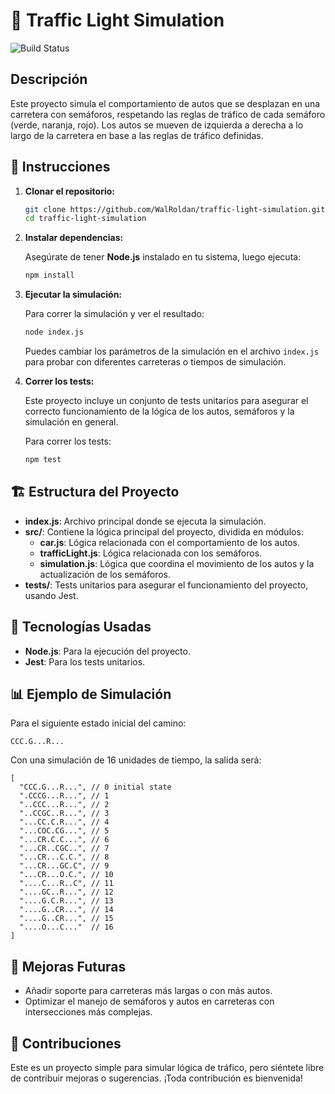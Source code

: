 # 🚦 Traffic Light Simulation

![Build Status](https://img.shields.io/badge/build-passing-brightgreen)

## Descripción

Este proyecto simula el comportamiento de autos que se desplazan en una carretera con semáforos, respetando las reglas de tráfico de cada semáforo (verde, naranja, rojo). Los autos se mueven de izquierda a derecha a lo largo de la carretera en base a las reglas de tráfico definidas.

## 📜 Instrucciones

1. **Clonar el repositorio:**

   ```bash
   git clone https://github.com/WalRoldan/traffic-light-simulation.git
   cd traffic-light-simulation
   ```

2. **Instalar dependencias:**

   Asegúrate de tener **Node.js** instalado en tu sistema, luego ejecuta:

   ```bash
   npm install
   ```

3. **Ejecutar la simulación:**

   Para correr la simulación y ver el resultado:

   ```bash
   node index.js
   ```

   Puedes cambiar los parámetros de la simulación en el archivo `index.js` para probar con diferentes carreteras o tiempos de simulación.

4. **Correr los tests:**

   Este proyecto incluye un conjunto de tests unitarios para asegurar el correcto funcionamiento de la lógica de los autos, semáforos y la simulación en general.

   Para correr los tests:

   ```bash
   npm test
   ```

## 🏗️ Estructura del Proyecto

- **index.js**: Archivo principal donde se ejecuta la simulación.
- **src/**: Contiene la lógica principal del proyecto, dividida en módulos:
  - **car.js**: Lógica relacionada con el comportamiento de los autos.
  - **trafficLight.js**: Lógica relacionada con los semáforos.
  - **simulation.js**: Lógica que coordina el movimiento de los autos y la actualización de los semáforos.
- **tests/**: Tests unitarios para asegurar el funcionamiento del proyecto, usando Jest.

## 🔧 Tecnologías Usadas

- **Node.js**: Para la ejecución del proyecto.
- **Jest**: Para los tests unitarios.

## 📊 Ejemplo de Simulación

Para el siguiente estado inicial del camino:

```
CCC.G...R...
```

Con una simulación de 16 unidades de tiempo, la salida será:

```plaintext
[
  "CCC.G...R...", // 0 initial state
  ".CCCG...R...", // 1
  "..CCC...R...", // 2
  "..CCGC..R...", // 3
  "...CC.C.R...", // 4
  "...COC.CG...", // 5
  "...CR.C.C...", // 6
  "...CR..CGC..", // 7
  "...CR...C.C.", // 8
  "...CR...GC.C", // 9
  "...CR...O.C.", // 10
  "....C...R..C", // 11
  "....GC..R...", // 12
  "....G.C.R...", // 13
  "....G..CR...", // 14
  "....G..CR...", // 15
  "....O...C..."  // 16
]
```

## 🚀 Mejoras Futuras

- Añadir soporte para carreteras más largas o con más autos.
- Optimizar el manejo de semáforos y autos en carreteras con intersecciones más complejas.

## 🤝 Contribuciones

Este es un proyecto simple para simular lógica de tráfico, pero siéntete libre de contribuir mejoras o sugerencias. ¡Toda contribución es bienvenida!
